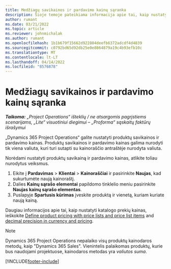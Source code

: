 ```yaml
---
title: Medžiagų savikainos ir pardavimo kainų sąranka
description: Šioje temoje pateikiama informacija apie tai, kaip nustatyti projektuose naudojamų medžiagų savikainą ir pardavimo kainas.
author: rumant
ms.date: 03/21/2022
ms.topic: article
ms.reviewer: johnmichalak
ms.author: rumant
ms.openlocfilehash: 1b1b679f15662d922804deefb6372adcdf4d4839
ms.sourcegitcommit: c0792bd65d92db25e0e8864879a19c4b93efb10c
ms.translationtype: MT
ms.contentlocale: lt-LT
ms.lasthandoff: 04/14/2022
ms.locfileid: "8576878"
---
```

# <a name="set-up-cost-and-sales-rates-for-materials"></a>Medžiagų savikainos ir pardavimo kainų sąranka

_**Taikoma:** „Project Operations“ išteklių / ne atsargomis pagrįstiems scenarijams, „Lite“ visuotiniui diegimui – „Proforma“ sąskaitų faktūrų išrašymui_

„Dynamics 365 Project Operations“ galite nustatyti produktų savikainos ir pardavimo kainas. Produktų savikainos ir pardavimo kainas galima nurodyti tik viena valiuta, kuri turi sutapti su kainoraščio antraštėje nurodyta valiuta.

Norėdami nustatyti produktų savikainą ir pardavimo kainas, atlikite toliau nurodytus veiksmus. 

1. Eikite į **Pardavimas** > **Klientai** > **Kainoraščiai** ir pasirinkite **Naujas**, kad sukurtumėte naują kainoraštį. 
2. Dalies **Kainų sąrašo elementai** papildomo tinklelio meniu pasirinkite **Naujas kainų sąrašo elementas**. 
3. Puslapyje **Spartusis kūrimas** įveskite produktą ir vienetą, kuriam kuriate naują kainą.

Daugiau informacijos apie tai, kaip nustatyti katalogo prekių kainas, ieškokite [Define product pricing with price lists and price list items](/dynamics365/sales/create-price-lists-price-list-items-define-pricing-products) and [decimal precision in currency and pricing](/dynamics365/sales/decimal-precision-currency-pricing).
> [!NOTE]
> Dynamics 365 Project Operations nepalaiko visų produktų kainodaros metodų, kaip "Dynamics 365 Sales". Vienintelis palaikomas produktų, kurie bus naudojami projektuose, kainodaros metodas yra *valiutos suma*.


[!INCLUDE[footer-include](../includes/footer-banner.md)]
